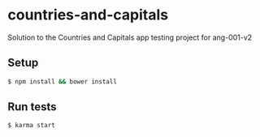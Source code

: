 # countries-and-capitals
Solution to the Countries and Capitals app testing project for ang-001-v2

## Setup

```bash
$ npm install && bower install
```

## Run tests
```bash
$ karma start
```
